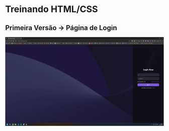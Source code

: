 # Treinando HTML/CSS

## Primeira Versão -> Página de Login

![Página de Login do GitHub Clone](./images/screenshots/first-version.png)
